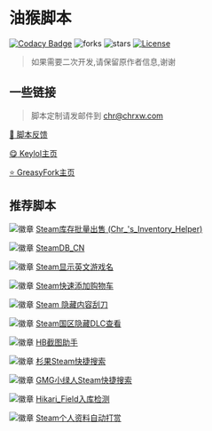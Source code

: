 # 油猴脚本

[![Codacy Badge][codacy_b]][Codacy] ![forks][forks_b] ![stars][stars_b] [![License][license_b]][License]

[codacy_b]: https://app.codacy.com/project/badge/Grade/0c56f19da3ba42118a5b772dde88c088
[codacy]: https://www.codacy.com/gh/chr233/GM_Scripts/dashboard
[forks_b]: https://img.shields.io/github/forks/chr233/GM_Scripts
[stars_b]: https://img.shields.io/github/stars/chr233/GM_Scripts
[license]: https://github.com/chr233/GM_Scripts/blob/master/license
[license_b]: https://img.shields.io/github/license/chr233/GM_Scripts

> 如果需要二次开发,请保留原作者信息,谢谢

## 一些链接

> 脚本定制请发邮件到 [chr@chrxw.com](mailto:chr@chrxw.com)

[:speech_balloon: 脚本反馈](https://blog.chrxw.com/scripts.html)

[:yum: Keylol主页](https://keylol.com/suid-472168)

[:star: GreasyFork主页](https://greasyfork.org/zh-CN/users/719636-chr233)

## 推荐脚本

![徽章](https://img.shields.io/badge/dynamic/json?color=%23990000&label=GreasyFork&query=total_installs&suffix=%20installs&url=https://greasyfork.org/scripts/421283.json) [Steam库存批量出售 (Chr_'s_Inventory_Helper)](https://greasyfork.org/zh-CN/scripts/421283-chr-s-inventory-helper)

![徽章](https://img.shields.io/badge/dynamic/json?color=%23990000&label=GreasyFork&query=total_installs&suffix=%20installs&url=https://greasyfork.org/scripts/437076.json) [SteamDB_CN](https://greasyfork.org/zh-CN/scripts/437076-steamdb-cn)

![徽章](https://img.shields.io/badge/dynamic/json?color=%23990000&label=GreasyFork&query=total_installs&suffix=%20installs&url=https://greasyfork.org/scripts/432102.json) [Steam显示英文游戏名](https://greasyfork.org/zh-CN/scripts/432102-show-english-name)

![徽章](https://img.shields.io/badge/dynamic/json?color=%23990000&label=GreasyFork&query=total_installs&suffix=%20installs&url=https://greasyfork.org/scripts/432190.json) [Steam快速添加购物车](https://greasyfork.org/zh-CN/scripts/432190-fast-add-cart)

![徽章](https://img.shields.io/badge/dynamic/json?color=%23990000&label=GreasyFork&query=total_installs&suffix=%20installs&url=https://greasyfork.org/scripts/422912.json) [Steam 隐藏内容刮刀](https://greasyfork.org/zh-CN/scripts/422912-steam-spoiler-scraper)

![徽章](https://img.shields.io/badge/dynamic/json?color=%23990000&label=GreasyFork&query=total_installs&suffix=%20installs&url=https://greasyfork.org/scripts/434301.json) [Steam国区隐藏DLC查看](https://greasyfork.org/zh-CN/scripts/434301-hidden-dlc-helper)

![徽章](https://img.shields.io/badge/dynamic/json?color=%23990000&label=GreasyFork&query=total_installs&suffix=%20installs&url=https://greasyfork.org/scripts/430634.json) [HB截图助手](https://greasyfork.org/zh-CN/scripts/430634-hb-screenshots)

![徽章](https://img.shields.io/badge/dynamic/json?color=%23990000&label=GreasyFork&query=total_installs&suffix=%20installs&url=https://greasyfork.org/scripts/435346.json) [杉果Steam快捷搜索](https://greasyfork.org/zh-CN/scripts/435346-gmg-steam-search)

![徽章](https://img.shields.io/badge/dynamic/json?color=%23990000&label=GreasyFork&query=total_installs&suffix=%20installs&url=https://greasyfork.org/scripts/431437.json) [GMG小绿人Steam快捷搜索](https://greasyfork.org/zh-CN/scripts/431437-sonkwo-steam-search)

![徽章](https://img.shields.io/badge/dynamic/json?color=%23990000&label=GreasyFork&query=total_installs&suffix=%20installs&url=https://greasyfork.org/scripts/436897.json) [Hikari_Field入库检测](https://greasyfork.org/zh-CN/scripts/436897-hikari-field-helper)

![徽章](https://img.shields.io/badge/dynamic/json?color=%23990000&label=GreasyFork&query=total_installs&suffix=%20installs&url=https://greasyfork.org/scripts/420539.json) [Steam个人资料自动打赏](https://greasyfork.org/zh-CN/scripts/420539-auto-award-profile)
